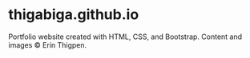 # thigabiga.github.io

Portfolio website created with HTML, CSS, and Bootstrap. Content and images © Erin Thigpen.

